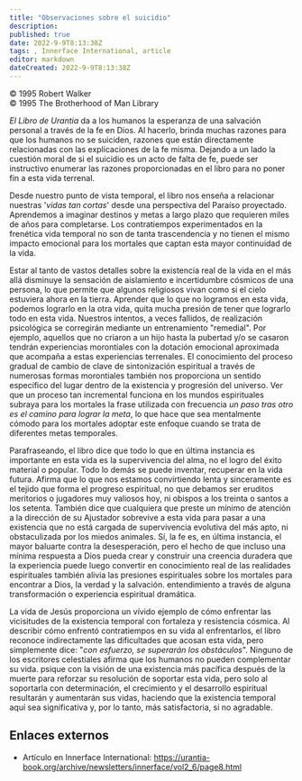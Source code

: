 ```yaml
---
title: "Observaciones sobre el suicidio"
description: 
published: true
date: 2022-9-9T8:13:38Z
tags: , Innerface International, article
editor: markdown
dateCreated: 2022-9-9T8:13:38Z
---
```


<p class="v-card v-sheet theme--light grey lighten-3 px-2">© 1995 Robert Walker<br>© 1995 The Brotherhood of Man Library</p>

_El Libro de Urantia_ da a los humanos la esperanza de una salvación personal a través de la fe en Dios. Al hacerlo, brinda muchas razones para que los humanos no se suiciden, razones que están directamente relacionadas con las explicaciones de la fe misma. Dejando a un lado la cuestión moral de si el suicidio es un acto de falta de fe, puede ser instructivo enumerar las razones proporcionadas en el libro para no poner fin a esta vida terrenal.

Desde nuestro punto de vista temporal, el libro nos enseña a relacionar nuestras '_vidas tan cortas_' desde una perspectiva del Paraíso proyectado. Aprendemos a imaginar destinos y metas a largo plazo que requieren miles de años para completarse. Los contratiempos experimentados en la frenética vida temporal no son de tanta trascendencia y no tienen el mismo impacto emocional para los mortales que captan esta mayor continuidad de la vida.

Estar al tanto de vastos detalles sobre la existencia real de la vida en el más allá disminuye la sensación de aislamiento e incertidumbre cósmicos de una persona, lo que permite que algunos religiosos vivan como si el cielo estuviera ahora en la tierra. Aprender que lo que no logramos en esta vida, podemos lograrlo en la otra vida, quita mucha presión de tener que lograrlo todo en esta vida. Nuestros intentos, a veces fallidos, de realización psicológica se corregirán mediante un entrenamiento "remedial". Por ejemplo, aquellos que no criaron a un hijo hasta la pubertad y/o se casaron tendrán experiencias morontiales con la dotación emocional aproximada que acompaña a estas experiencias terrenales. El conocimiento del proceso gradual de cambio de clave de sintonización espiritual a través de numerosas formas morontiales también nos proporciona un sentido específico del lugar dentro de la existencia y progresión del universo. Ver que un proceso tan incremental funciona en los mundos espirituales subraya para los mortales la frase utilizada con frecuencia _un paso tras otro es el camino para lograr la meta_, lo que hace que sea mentalmente cómodo para los mortales adoptar este enfoque cuando se trata de diferentes metas temporales.

Parafraseando, el libro dice que todo lo que en última instancia es importante en esta vida es la supervivencia del alma, no el logro del éxito material o popular. Todo lo demás se puede inventar, recuperar en la vida futura. Afirma que lo que nos estamos convirtiendo lenta y sinceramente es el tejido que forma el progreso espiritual, no que debamos ser eruditos meritorios o jugadores muy valiosos hoy, ni obispos a los treinta o santos a los setenta. También dice que cualquiera que preste un mínimo de atención a la dirección de su Ajustador sobrevive a esta vida para pasar a una existencia que no está cargada de supervivencia evolutiva del más apto, ni obstaculizada por los miedos animales. Sí, la fe es, en última instancia, el mayor baluarte contra la desesperación, pero el hecho de que incluso una mínima respuesta a Dios pueda crear y construir una creencia duradera que la experiencia puede luego convertir en conocimiento real de las realidades espirituales también alivia las presiones espirituales sobre los mortales para encontrar a Dios, la verdad y la salvación. entendimiento a través de alguna transformación o experiencia espiritual dramática.

La vida de Jesús proporciona un vívido ejemplo de cómo enfrentar las vicisitudes de la existencia temporal con fortaleza y resistencia cósmica. Al describir cómo enfrentó contratiempos en su vida al enfrentarlos, el libro reconoce indirectamente las dificultades que acosan esta vida, pero simplemente dice: "_con esfuerzo, se superarán los obstáculos_". Ninguno de los escritores celestiales afirma que los humanos no pueden complementar su vida. psique con la visión de una existencia más pacífica después de la muerte para reforzar su resolución de soportar esta vida, pero solo al soportarla con determinación, el crecimiento y el desarrollo espiritual resultarán y aumentarán sus vidas, haciendo que la existencia temporal aquí sea significativa y, por lo tanto, más satisfactoria, si no agradable.

## Enlaces externos

- Artículo en Innerface International: https://urantia-book.org/archive/newsletters/innerface/vol2_6/page8.html


